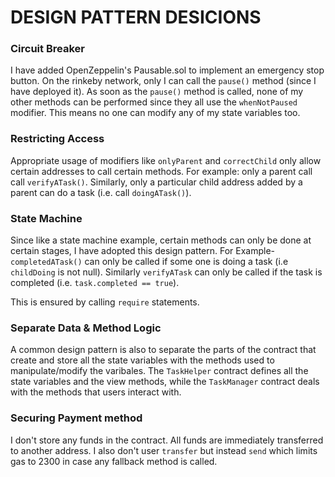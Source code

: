 # DESIGN PATTERN DESICIONS

### Circuit Breaker
I have added OpenZeppelin's Pausable.sol to implement an emergency stop button. On the rinkeby network, only I can call the `pause()` method 
(since I have deployed it). As soon as the `pause()` method is called, none of my other methods can be performed since they all use the `whenNotPaused` modifier. This means no one can modify any of my state variables too. 

### Restricting Access 
Appropriate usage of modifiers like `onlyParent` and `correctChild` only allow certain addresses to call certain methods. For example: only a parent call call `verifyATask()`. Similarly, only a particular child address added by a parent can do a task (i.e. call `doingATask()`).

### State Machine
Since like a state machine example, certain methods can only be done at certain stages, I have adopted this design pattern. For Example- `completedATask()` can only be called if some one is doing a task (i.e `childDoing` is not null). Similarly `verifyATask` can only be called if the task is completed (i.e. `task.completed == true`). 

This is ensured by calling `require` statements.

### Separate Data & Method Logic
A common design pattern is also to separate the parts of the contract that create and store all the state variables with the methods used to manipulate/modify the varibales. The `TaskHelper` contract defines all the state variables and the view methods, while the `TaskManager` contract deals with the methods that users interact with.

### Securing Payment method
I don't store any funds in the contract. All funds are immediately transferred to another address. I also don't user `transfer` but instead `send` which limits gas to 2300 in case any fallback method is called.

